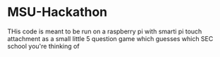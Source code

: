 # MSU-Hackathon

THis code is meant to be run on a raspberry pi with smarti pi touch attachment as a small little 5 question game which guesses which SEC school you're thinking of
